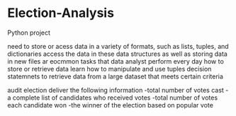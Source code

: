 # Election-Analysis
Python
project

need to store or acess data in a variety of formats, such as lists, tuples, and dictionaries
access the data in these data structures as well as storing data in new files ar eocmmon tasks that data analyst perform every day
how to store or retrieve data
learn how to manipulate and use tuples
decision statemnets to retrieve data from a large dataset that meets certain criteria

audit election
deliver the following information 
    -total number of votes cast
    -a complete list of candidates who received votes
    -total number of votes each candidate won
    -the winner of the election based on popular vote